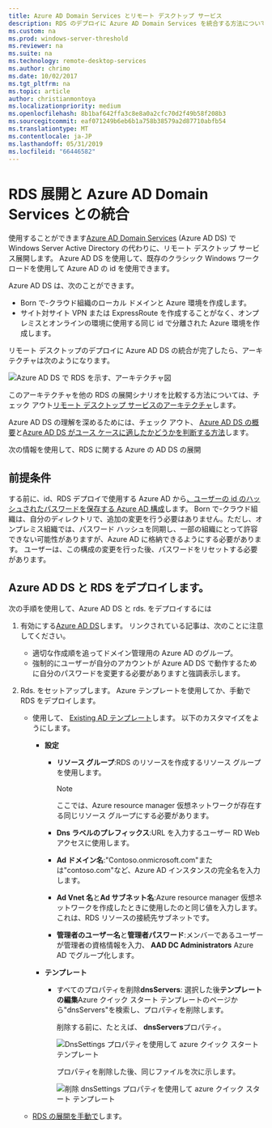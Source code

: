 ```yaml
---
title: Azure AD Domain Services とリモート デスクトップ サービス
description: RDS のデプロイに Azure AD Domain Services を統合する方法について説明します。
ms.custom: na
ms.prod: windows-server-threshold
ms.reviewer: na
ms.suite: na
ms.technology: remote-desktop-services
ms.author: chrimo
ms.date: 10/02/2017
ms.tgt_pltfrm: na
ms.topic: article
author: christianmontoya
ms.localizationpriority: medium
ms.openlocfilehash: 8b1baf642ffa3c8e8a0a2cfc70d2f49b58f208b3
ms.sourcegitcommit: eaf071249b6eb6b1a758b38579a2d87710abfb54
ms.translationtype: MT
ms.contentlocale: ja-JP
ms.lasthandoff: 05/31/2019
ms.locfileid: "66446582"
---
```

# <a name="integrate-azure-ad-domain-services-with-your-rds-deployment"></a>RDS 展開と Azure AD Domain Services との統合

使用することができます[Azure AD Domain Services](/azure/active-directory-domain-services/active-directory-ds-overview) (Azure AD DS) で Windows Server Active Directory の代わりに、リモート デスクトップ サービス展開します。 Azure AD DS を使用して、既存のクラシック Windows ワークロードを使用して Azure AD の id を使用できます。

Azure AD DS は、次のことができます。 
- Born で-クラウド組織のローカル ドメインと Azure 環境を作成します。 
- サイト対サイト VPN または ExpressRoute を作成することがなく、オンプレミスとオンラインの環境に使用する同じ id で分離された Azure 環境を作成します。 

リモート デスクトップのデプロイに Azure AD DS の統合が完了したら、アーキテクチャは次のようになります。

![Azure AD DS で RDS を示す、アーキテクチャ図](media/aadds-rds.png)

このアーキテクチャを他の RDS の展開シナリオを比較する方法については、チェック アウト[リモート デスクトップ サービスのアーキテクチャ](desktop-hosting-logical-architecture.md)します。

Azure AD DS の理解を深めるためには、チェック アウト、 [Azure AD DS の概要](/azure/active-directory-domain-services/active-directory-ds-overview)と[Azure AD DS がユース ケースに適したかどうかを判断する方法](/azure/active-directory-domain-services/active-directory-ds-comparison)します。

次の情報を使用して、RDS に関する Azure の AD DS の展開

## <a name="prerequisites"></a>前提条件

する前に、id、RDS デプロイで使用する Azure AD から[、ユーザーの id のハッシュされたパスワードを保存する Azure AD 構成](/azure/active-directory-domain-services/active-directory-ds-getting-started-password-sync)します。 Born で-クラウド組織は、自分のディレクトリで、追加の変更を行う必要はありません。ただし、オンプレミス組織では、パスワード ハッシュを同期し、一部の組織にとって許容できない可能性がありますが、Azure AD に格納できるようにする必要があります。 ユーザーは、この構成の変更を行った後、パスワードをリセットする必要があります。

## <a name="deploy-azure-ad-ds-and-rds"></a>Azure AD DS と RDS をデプロイします。 
次の手順を使用して、Azure AD DS と rds. をデプロイするには

1. 有効にする[Azure AD DS](/azure/active-directory-domain-services/active-directory-ds-getting-started)します。 リンクされている記事は、次のことに注意してください。
   - 適切な作成順を追ってドメイン管理用の Azure AD のグループ。
   - 強制的にユーザーが自分のアカウントが Azure AD DS で動作するために自分のパスワードを変更する必要がありますと強調表示します。
   
2. Rds. をセットアップします。 Azure テンプレートを使用してか、手動で RDS をデプロイします。
   - 使用して、 [Existing AD テンプレート](https://azure.microsoft.com/resources/templates/rds-deployment-existing-ad/)します。 以下のカスタマイズをようにします。
   
     - **設定**
       - **リソース グループ**:RDS のリソースを作成するリソース グループを使用します。
         > [!NOTE] 
         > ここでは、Azure resource manager 仮想ネットワークが存在する同じリソース グループにする必要があります。

       - **Dns ラベルのプレフィックス**:URL を入力するユーザー RD Web アクセスに使用します。
       - **Ad ドメイン名**:"Contoso.onmicrosoft.com"または"contoso.com"など、Azure AD インスタンスの完全名を入力します。
       - **Ad Vnet 名**と**Ad サブネット名**:Azure resource manager 仮想ネットワークを作成したときに使用したのと同じ値を入力します。 これは、RDS リソースの接続先サブネットです。
       - **管理者のユーザー名**と**管理者パスワード**:メンバーであるユーザーが管理者の資格情報を入力、 **AAD DC Administrators** Azure AD でグループ化します。
   
     - **テンプレート**
        - すべてのプロパティを削除**dnsServers**: 選択した後**テンプレートの編集**Azure クイック スタート テンプレートのページから"dnsServers"を検索し、プロパティを削除します。 

           削除する前に、たとえば、 **dnsServers**プロパティ。
      
           ![DnsSettings プロパティを使用して azure クイック スタート テンプレート](media/rds-remove-dnssettings-before.png)

           プロパティを削除した後、同じファイルを次に示します。

           ![削除 dnsSettings プロパティを使用して azure クイック スタート テンプレート](media/rds-remove-dnssettings-after.png)
   
   - [RDS の展開を手動で](rds-deploy-infrastructure.md)します。 

